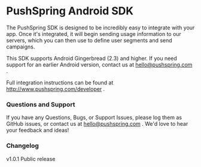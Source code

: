 PushSpring Android SDK
=======================

The PushSpring SDK is designed to be incredibly easy to integrate with your app.  Once it's integrated, it will begin sending usage information to our servers, which you can then use to define user segments and send campaigns.

This SDK supports Android Gingerbread (2.3) and higher.  If you need support for an earlier Android version, contact us at hello@pushspring.com .

Full integration instructions can be found at http://www.pushspring.com/developer .

### Questions and Support

If you have any Questions, Bugs, or Support Issues, please log them as GitHub issues, or contact us at hello@pushspring.com .  We'd love to hear your feedback and ideas!

### Changelog

v1.0.1 Public release